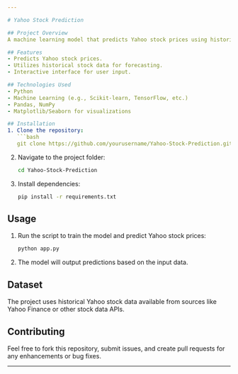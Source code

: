 ```yaml
---

# Yahoo Stock Prediction

## Project Overview
A machine learning model that predicts Yahoo stock prices using historical data. The model forecasts future price movements based on trends and patterns.

## Features
- Predicts Yahoo stock prices.
- Utilizes historical stock data for forecasting.
- Interactive interface for user input.

## Technologies Used
- Python
- Machine Learning (e.g., Scikit-learn, TensorFlow, etc.)
- Pandas, NumPy
- Matplotlib/Seaborn for visualizations

## Installation
1. Clone the repository:
   ```bash
   git clone https://github.com/yourusername/Yahoo-Stock-Prediction.git
   ```
2. Navigate to the project folder:
   ```bash
   cd Yahoo-Stock-Prediction
   ```
3. Install dependencies:
   ```bash
   pip install -r requirements.txt
   ```

## Usage
1. Run the script to train the model and predict Yahoo stock prices:
   ```bash
   python app.py
   ```
2. The model will output predictions based on the input data.

## Dataset
The project uses historical Yahoo stock data available from sources like Yahoo Finance or other stock data APIs.

## Contributing
Feel free to fork this repository, submit issues, and create pull requests for any enhancements or bug fixes.


---
```

